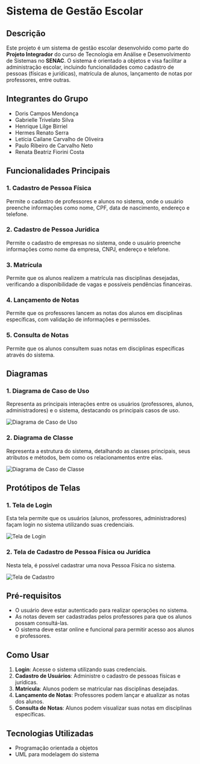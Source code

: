 # Sistema de Gestão Escolar

## Descrição
Este projeto é um sistema de gestão escolar desenvolvido como parte do **Projeto Integrador** do curso de Tecnologia em Análise e Desenvolvimento de Sistemas no **SENAC**. O sistema é orientado a objetos e visa facilitar a administração escolar, incluindo funcionalidades como cadastro de pessoas (físicas e jurídicas), matrícula de alunos, lançamento de notas por professores, entre outras.

## Integrantes do Grupo
- Doris Campos Mendonça
- Gabrielle Trivelato Silva
- Henrique Lilge Birriel
- Hermes Renato Serra
- Letícia Cailane Carvalho de Oliveira
- Paulo Ribeiro de Carvalho Neto
- Renata Beatriz Fiorini Costa

## Funcionalidades Principais

### 1. Cadastro de Pessoa Física
Permite o cadastro de professores e alunos no sistema, onde o usuário preenche informações como nome, CPF, data de nascimento, endereço e telefone.

### 2. Cadastro de Pessoa Jurídica
Permite o cadastro de empresas no sistema, onde o usuário preenche informações como nome da empresa, CNPJ, endereço e telefone.

### 3. Matrícula
Permite que os alunos realizem a matrícula nas disciplinas desejadas, verificando a disponibilidade de vagas e possíveis pendências financeiras.

### 4. Lançamento de Notas
Permite que os professores lancem as notas dos alunos em disciplinas específicas, com validação de informações e permissões.

### 5. Consulta de Notas
Permite que os alunos consultem suas notas em disciplinas específicas através do sistema.

## Diagramas
### 1. Diagrama de Caso de Uso
Representa as principais interações entre os usuários (professores, alunos, administradores) e o sistema, destacando os principais casos de uso.

![Diagrama de Caso de Uso]()

### 2. Diagrama de Classe
Representa a estrutura do sistema, detalhando as classes principais, seus atributos e métodos, bem como os relacionamentos entre elas.

![Diagrama de Caso de Classe]()

## Protótipos de Telas

### 1. Tela de Login
Esta tela permite que os usuários (alunos, professores, administradores) façam login no sistema utilizando suas credenciais.

![Tela de Login]()

### 2. Tela de Cadastro de Pessoa Física ou Jurídica
Nesta tela, é possível cadastrar uma nova Pessoa Física no sistema.

![Tela de Cadastro]()

## Pré-requisitos
- O usuário deve estar autenticado para realizar operações no sistema.
- As notas devem ser cadastradas pelos professores para que os alunos possam consultá-las.
- O sistema deve estar online e funcional para permitir acesso aos alunos e professores.

## Como Usar
1. **Login**: Acesse o sistema utilizando suas credenciais.
2. **Cadastro de Usuários**: Administre o cadastro de pessoas físicas e jurídicas.
3. **Matrícula**: Alunos podem se matricular nas disciplinas desejadas.
4. **Lançamento de Notas**: Professores podem lançar e atualizar as notas dos alunos.
5. **Consulta de Notas**: Alunos podem visualizar suas notas em disciplinas específicas.

## Tecnologias Utilizadas
- Programação orientada a objetos
- UML para modelagem do sistema

